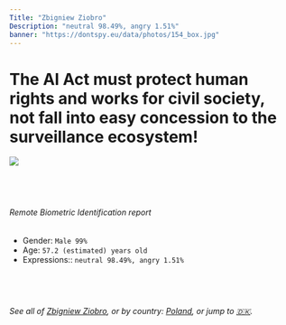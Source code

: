 ```yaml
---
Title: "Zbigniew Ziobro"
Description: "neutral 98.49%, angry 1.51%"
banner: "https://dontspy.eu/data/photos/154_box.jpg"
---
```


# The AI Act must protect human rights and works for civil society, not fall into easy concession to the surveillance ecosystem!

<link rel="stylesheet" type="text/css" href="/css/blog.css" />

<div class="is-fake" hidden>

_This is a **fake picture**_, we collect these anyway [because the AI Act](why-deepfake) negotiation moves in a way that would create more mess in our lives! for a longer explanation, read [The Dual Threat: How Losing the Biometric Battle Fuels Deepfake Proliferation](/blog/the-dual-threat-how-losing-the-biometric-battle-fuels-deepfake-proliferation/)

</div>

<!-- <img src="https://dontspy.eu/data/photos/54_box.jpg" /> -->
<img src="https://dontspy.eu/data/photos/154_box.jpg" />

## <br>

###### Remote Biometric Identification report

* <span class="label">Gender:</span> `Male 99%`
* <span class="label">Age:</span> `57.2 (estimated) years old`
* <span class="label">Expressions::</span> `neutral 98.49%, angry 1.51%`

## <br>

###### See all of [Zbigniew Ziobro](/policymaker#Zbigniew%20Ziobro), or by country: [Poland](/country#Poland), or jump to [🇩🇰](/x/177).

## <br>